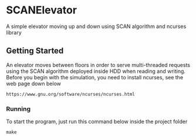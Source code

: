 # SCANElevator
A simple elevator moving up and down using SCAN algorithm and ncurses library
## Getting Started
An elevator moves between floors in order to serve multi-threaded requests using the SCAN algorithm
deployed inside HDD when reading and writing.<br>
Before you begin with the simulation, you need to install ncurses, see the web page down below
```
https://www.gnu.org/software/ncurses/ncurses.html
```
### Running
To start the program, just run this command below inside the project folder
```
make
```
